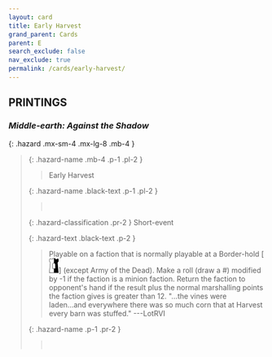 ```yaml
---
layout: card
title: Early Harvest
grand_parent: Cards
parent: E
search_exclude: false
nav_exclude: true
permalink: /cards/early-harvest/
---
```


## PRINTINGS


### _Middle-earth: Against the Shadow_

{: .hazard .mx-sm-4 .mx-lg-8 .mb-4 }
> {: .hazard-name .mb-4 .p-1 .pl-2 }
> > <div class="hazard-mp"></div>
> > <div class="card-name">Early Harvest</div>
>
> {: .hazard-name .black-text .p-1 .pl-2 }
> > &nbsp;
>
> {: .hazard-classification .pr-2 }
> Short-event
>
> {: .hazard-text .black-text .p-2 }
> > Playable on a faction that is normally playable at a Border-hold \[![](/assets/images/border-hold.svg)] (except Army of the Dead). Make a roll (draw a #) modified by -1 if the faction is a minion faction. Return the faction to opponent's hand if the result plus the normal marshalling points the faction gives is greater than 12.   "...the vines were laden...and everywhere there was so much corn that at Harvest every barn was stuffed."  ---LotRVI 
>
> {: .hazard-name .p-1 .pr-2 }
> > <div class="card-shield"></div>
> > <div class="card-corruption">&nbsp;</div>
